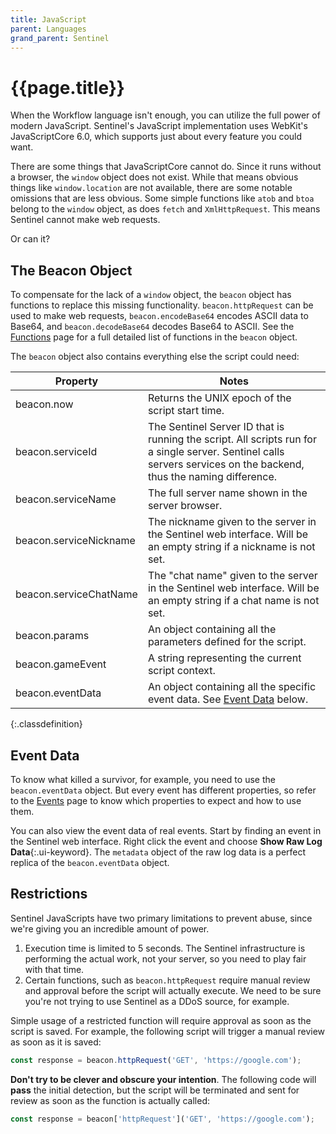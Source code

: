 ```yaml
---
title: JavaScript
parent: Languages
grand_parent: Sentinel
---
```

# {{page.title}}

When the Workflow language isn't enough, you can utilize the full power of modern JavaScript. Sentinel's JavaScript implementation uses WebKit's JavaScriptCore 6.0, which supports just about every feature you could want.

There are some things that JavaScriptCore cannot do. Since it runs without a browser, the `window` object does not exist. While that means obvious things like `window.location` are not available, there are some notable omissions that are less obvious. Some simple functions like `atob` and `btoa` belong to the `window` object, as does `fetch` and `XmlHttpRequest`. This means Sentinel cannot make web requests.

Or can it?

## The Beacon Object

To compensate for the lack of a `window` object, the `beacon` object has functions to replace this missing functionality. `beacon.httpRequest` can be used to make web requests, `beacon.encodeBase64` encodes ASCII data to Base64, and `beacon.decodeBase64` decodes Base64 to ASCII. See the [Functions](/sentinel/scripts/functions/) page for a full detailed list of functions in the `beacon` object.

The `beacon` object also contains everything else the script could need:

| Property | Notes |
| - | - |
| beacon.now | Returns the UNIX epoch of the script start time. |
| beacon.serviceId | The Sentinel Server ID that is running the script. All scripts run for a single server. Sentinel calls servers services on the backend, thus the naming difference. |
| beacon.serviceName | The full server name shown in the server browser. |
| beacon.serviceNickname | The nickname given to the server in the Sentinel web interface. Will be an empty string if a nickname is not set. |
| beacon.serviceChatName | The "chat name" given to the server in the Sentinel web interface. Will be an empty string if a chat name is not set. |
| beacon.params | An object containing all the parameters defined for the script. |
| beacon.gameEvent | A string representing the current script context. |
| beacon.eventData | An object containing all the specific event data. See [Event Data](#event-data) below. |
{:.classdefinition}

## Event Data

To know what killed a survivor, for example, you need to use the `beacon.eventData` object. But every event has different properties, so refer to the [Events](/sentinel/scripts/events/) page to know which properties to expect and how to use them.

You can also view the event data of real events. Start by finding an event in the Sentinel web interface. Right click the event and choose **Show Raw Log Data**{:.ui-keyword}. The `metadata` object of the raw log data is a perfect replica of the `beacon.eventData` object.

## Restrictions

Sentinel JavaScripts have two primary limitations to prevent abuse, since we're giving you an incredible amount of power.

1. Execution time is limited to 5 seconds. The Sentinel infrastructure is performing the actual work, not your server, so you need to play fair with that time.
2. Certain functions, such as `beacon.httpRequest` require manual review and approval before the script will actually execute. We need to be sure you're not trying to use Sentinel as a DDoS source, for example.

Simple usage of a restricted function will require approval as soon as the script is saved. For example, the following script will trigger a manual review as soon as it is saved:
```javascript
const response = beacon.httpRequest('GET', 'https://google.com');
```

**Don't try to be clever and obscure your intention**. The following code will **pass** the initial detection, but the script will be terminated and sent for review as soon as the function is actually called:

```javascript
const response = beacon['httpRequest']('GET', 'https://google.com');
```
